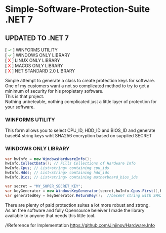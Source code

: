 ﻿# Simple-Software-Protection-Suite .NET 7

## UPDATED TO .NET 7   

[ <span style="color:green">✓</span> ] WINFORMS UTILITY  
[ <span style="color:green">✓</span> ] WINDOWS ONLY LIBRARY   
[ <span style="color:red">X</span> ] LINUX ONLY LIBRARY   
[ <span style="color:red">X</span> ] MACOS ONLY LIBRARY    
[ <span style="color:red">X</span> ] NET STANDARD 2.0 LIBRARY    

Simple attempt to generate a class to create protection keys for software.   
One of my customers want a not so complicated method to try to get a minimum of security for his propietary software.  
This is that project.    
Nothing unbeteable, nothing complicated just a little layer of protection for your software.     

### WINFORMS UTILITY
This form allows you to select CPU_ID, HDD_ID and BIOS_ID and generate base64 string keys wiht SHA256 encryption based on supplied SECRET     
### WINDOWS ONLY LIBRARY

```csharp
var hwInfo = new WindowsHardwareInfo();
hwInfo.CollectData(); // Fills Collections of Hardware Info
hwInfo.Cpus; // List<string> containing cpu_ids
hwInfo.Hdds; // List<string> containing hdd_ids
hwInfo.Bios; // List<string> containing motherboard_bios_ids

var secret = "MY_SUPER_SECRET_KEY";
var keyGenerator = new WindowsKeyGenerator(secret,hwInfo.Cpus.First(),hwInfo.Hdds.First(),hwInfo.Bios.First());
var generatedKey = keyGenerator.ReturnKey();  //base64 string with SHA256 encryptedkey based on present hardware
```





There are plenty of paid protection suites a lot more robust and strong.  
As an free software and fully Opensource beleiver I made the library available to anyone that needs this little tool.


//Reference for Implementation https://github.com/Jinjinov/Hardware.Info
